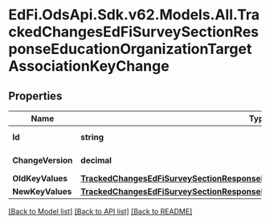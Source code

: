 # EdFi.OdsApi.Sdk.v62.Models.All.TrackedChangesEdFiSurveySectionResponseEducationOrganizationTargetAssociationKeyChange

## Properties

Name | Type | Description | Notes
------------ | ------------- | ------------- | -------------
**Id** | **string** | Resource identifier | [optional] 
**ChangeVersion** | **decimal** | Change version | [optional] 
**OldKeyValues** | [**TrackedChangesEdFiSurveySectionResponseEducationOrganizationTargetAssociationKey**](TrackedChangesEdFiSurveySectionResponseEducationOrganizationTargetAssociationKey.md) |  | [optional] 
**NewKeyValues** | [**TrackedChangesEdFiSurveySectionResponseEducationOrganizationTargetAssociationKey**](TrackedChangesEdFiSurveySectionResponseEducationOrganizationTargetAssociationKey.md) |  | [optional] 

[[Back to Model list]](../README.md#documentation-for-models) [[Back to API list]](../README.md#documentation-for-api-endpoints) [[Back to README]](../README.md)

